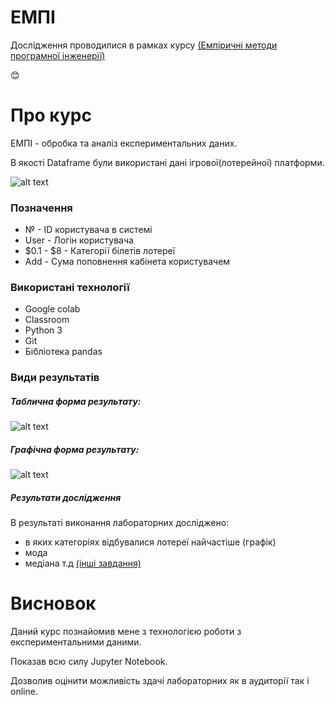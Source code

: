 # ЕМПІ
Дослідження проводилися в рамках курсу [(Емпіричні методи програмної інженерії)](https://gitlab.com/targetflow/emise)

:blush:
# Про курс
ЕМПІ - обробка та аналіз експериментальних даних.

В якості Dataframe були використані дані ігрової(лотерейної) платформи. 

![alt text](https://raw.githubusercontent.com/bogature/ResearchLottery/master/img/all_info.jpg)

### Позначення
- № - ID користувача в системі
- User - Логін користувача
- $0.1 - $8 - Категорії білетів лотереї
- Add - Сума поповнення кабінета користувачем

### Використані технології
- Google colab
- Classroom
- Python 3
- Git
- Бібліотека pandas

### Види результатів 

##### Таблична форма результату:
![alt text](https://raw.githubusercontent.com/bogature/ResearchLottery/master/img/table.jpg)

##### Графічна форма результату:
![alt text](https://raw.githubusercontent.com/bogature/ResearchLottery/master/img/graph.jpg)

##### Результати дослідження
В результаті виконання лабораторних досліджено:
- в яких категоріях відбувалися лотереї найчастіше (графік)
- мода
- медіана
т.д [(інші завдання)](https://colab.research.google.com/drive/1YL1zLUT_ToZLp6ZTJhodsFd6e3kSUusF)

# Висновок
Даний курс познайомив мене з технологією роботи з експериментальними даними. 

Показав всю силу Jupyter Notebook. 

Дозволив оцінити можливість здачі лабораторних як в аудиторії так і online.
